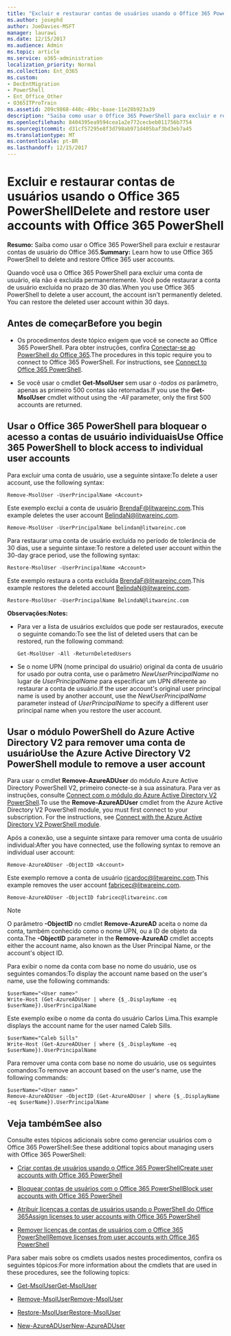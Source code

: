 ```yaml
---
title: "Excluir e restaurar contas de usuários usando o Office 365 PowerShell"
ms.author: josephd
author: JoeDavies-MSFT
manager: laurawi
ms.date: 12/15/2017
ms.audience: Admin
ms.topic: article
ms.service: o365-administration
localization_priority: Normal
ms.collection: Ent_O365
ms.custom:
- DecEntMigration
- PowerShell
- Ent_Office_Other
- O365ITProTrain
ms.assetid: 209c9868-448c-49bc-baae-11e28b923a39
description: "Saiba como usar o Office 365 PowerShell para excluir e restaurar contas de usuário do Office 365."
ms.openlocfilehash: 8404395ea9594cea1a2e772cecbeb011756b7754
ms.sourcegitcommit: d31cf57295e8f3d798ab971d405baf3bd3eb7a45
ms.translationtype: MT
ms.contentlocale: pt-BR
ms.lasthandoff: 12/15/2017
---
```

# <a name="delete-and-restore-user-accounts-with-office-365-powershell"></a><span data-ttu-id="5c338-103">Excluir e restaurar contas de usuários usando o Office 365 PowerShell</span><span class="sxs-lookup"><span data-stu-id="5c338-103">Delete and restore user accounts with Office 365 PowerShell</span></span>

<span data-ttu-id="5c338-104">**Resumo:**  Saiba como usar o Office 365 PowerShell para excluir e restaurar contas de usuário do Office 365.</span><span class="sxs-lookup"><span data-stu-id="5c338-104">**Summary:**  Learn how to use Office 365 PowerShell to delete and restore Office 365 user accounts.</span></span>
  
<span data-ttu-id="5c338-p101">Quando você usa o Office 365 PowerShell para excluir uma conta de usuário, ela não é excluída permanentemente. Você pode restaurar a conta de usuário excluída no prazo de 30 dias.</span><span class="sxs-lookup"><span data-stu-id="5c338-p101">When you use Office 365 PowerShell to delete a user account, the account isn't permanently deleted. You can restore the deleted user account within 30 days.</span></span>
  
## <a name="before-you-begin"></a><span data-ttu-id="5c338-107">Antes de começar</span><span class="sxs-lookup"><span data-stu-id="5c338-107">Before you begin</span></span>

- <span data-ttu-id="5c338-p102">Os procedimentos deste tópico exigem que você se conecte ao Office 365 PowerShell. Para obter instruções, confira [Conectar-se ao PowerShell do Office 365](connect-to-office-365-powershell.md).</span><span class="sxs-lookup"><span data-stu-id="5c338-p102">The procedures in this topic require you to connect to Office 365 PowerShell. For instructions, see [Connect to Office 365 PowerShell](connect-to-office-365-powershell.md).</span></span>
    
- <span data-ttu-id="5c338-110">Se você usar o cmdlet **Get-MsolUser** sem usar o _-todos os_ parâmetro, apenas as primeiro 500 contas são retornadas.</span><span class="sxs-lookup"><span data-stu-id="5c338-110">If you use the **Get-MsolUser** cmdlet without using the _-All_ parameter, only the first 500 accounts are returned.</span></span>
    
## <a name="use-office-365-powershell-to-block-access-to-individual-user-accounts"></a><span data-ttu-id="5c338-111">Usar o Office 365 PowerShell para bloquear o acesso a contas de usuário individuais</span><span class="sxs-lookup"><span data-stu-id="5c338-111">Use Office 365 PowerShell to block access to individual user accounts</span></span>
<span data-ttu-id="5c338-112"><a name="ShortVersion"> </a></span><span class="sxs-lookup"><span data-stu-id="5c338-112"><a name="ShortVersion"> </a></span></span>

<span data-ttu-id="5c338-113">Para excluir uma conta de usuário, use a seguinte sintaxe:</span><span class="sxs-lookup"><span data-stu-id="5c338-113">To delete a user account, use the following syntax:</span></span>
  
```
Remove-MsolUser -UserPrincipalName <Account>
```

<span data-ttu-id="5c338-114">Este exemplo exclui a conta de usuário BrendaF@litwareinc.com.</span><span class="sxs-lookup"><span data-stu-id="5c338-114">This example deletes the user account BelindaN@litwareinc.com.</span></span>
  
```
Remove-MsolUser -UserPrincipalName belindan@litwareinc.com
```

<span data-ttu-id="5c338-115">Para restaurar uma conta de usuário excluída no período de tolerância de 30 dias, use a seguinte sintaxe:</span><span class="sxs-lookup"><span data-stu-id="5c338-115">To restore a deleted user account within the 30-day grace period, use the following syntax:</span></span>
  
```
Restore-MsolUser -UserPrincipalName <Account>
```

<span data-ttu-id="5c338-116">Este exemplo restaura a conta excluída BrendaF@litwareinc.com.</span><span class="sxs-lookup"><span data-stu-id="5c338-116">This example restores the deleted account BelindaN@litwareinc.com.</span></span>
  
```
Restore-MsolUser -UserPrincipalName BelindaN@litwareinc.com
```

 <span data-ttu-id="5c338-117">**Observações:**</span><span class="sxs-lookup"><span data-stu-id="5c338-117">**Notes:**</span></span>
  
- <span data-ttu-id="5c338-118">Para ver a lista de usuários excluídos que pode ser restaurados, execute o seguinte comando:</span><span class="sxs-lookup"><span data-stu-id="5c338-118">To see the list of deleted users that can be restored, run the following command:</span></span>
    
  ```
  Get-MsolUser -All -ReturnDeletedUsers
  ```

- <span data-ttu-id="5c338-119">Se o nome UPN (nome principal do usuário) original da conta de usuário for usado por outra conta, use o parâmetro  _NewUserPrincipalName_ no lugar de _UserPrincipalName_ para especificar um UPN diferente ao restaurar a conta de usuário.</span><span class="sxs-lookup"><span data-stu-id="5c338-119">If the user account's original user principal name is used by another account, use the  _NewUserPrincipalName_ parameter instead of _UserPrincipalName_ to specify a different user principal name when you restore the user account.</span></span>
    
## <a name="use-the-azure-active-directory-v2-powershell-module-to-remove-a-user-account"></a><span data-ttu-id="5c338-120">Usar o módulo PowerShell do Azure Active Directory V2 para remover uma conta de usuário</span><span class="sxs-lookup"><span data-stu-id="5c338-120">Use the Azure Active Directory V2 PowerShell module to remove a user account</span></span>
<span data-ttu-id="5c338-121"><a name="ShortVersion"> </a></span><span class="sxs-lookup"><span data-stu-id="5c338-121"><a name="ShortVersion"> </a></span></span>

<span data-ttu-id="5c338-p103">Para usar o cmdlet **Remove-AzureADUser** do módulo Azure Active Directory PowerShell V2, primeiro conecte-se à sua assinatura. Para ver as instruções, consulte [Connect com o módulo do Azure Active Directory V2 PowerShell](https://go.microsoft.com/fwlink/?linkid=842218).</span><span class="sxs-lookup"><span data-stu-id="5c338-p103">To use the **Remove-AzureADUser** cmdlet from the Azure Active Directory V2 PowerShell module, you must first connect to your subscription. For the instructions, see [Connect with the Azure Active Directory V2 PowerShell module](https://go.microsoft.com/fwlink/?linkid=842218).</span></span>
  
<span data-ttu-id="5c338-124">Após a conexão, use a seguinte sintaxe para remover uma conta de usuário individual:</span><span class="sxs-lookup"><span data-stu-id="5c338-124">After you have connected, use the following syntax to remove an individual user account:</span></span>
  
```
Remove-AzureADUser -ObjectID <Account>
```

<span data-ttu-id="5c338-125">Este exemplo remove a conta de usuário ricardoc@litwareinc.com.</span><span class="sxs-lookup"><span data-stu-id="5c338-125">This example removes the user account fabricec@litwareinc.com.</span></span>
  
```
Remove-AzureADUser -ObjectID fabricec@litwareinc.com
```

> [!NOTE]
> <span data-ttu-id="5c338-126">O parâmetro **-ObjectID** no cmdlet **Remove-AzureAD** aceita o nome da conta, também conhecido como o nome UPN, ou a ID de objeto da conta.</span><span class="sxs-lookup"><span data-stu-id="5c338-126">The **-ObjectID** parameter in the **Remove-AzureAD** cmdlet accepts either the account name, also known as the User Principal Name, or the account's object ID.</span></span>
  
<span data-ttu-id="5c338-127">Para exibir o nome da conta com base no nome do usuário, use os seguintes comandos:</span><span class="sxs-lookup"><span data-stu-id="5c338-127">To display the account name based on the user's name, use the following commands:</span></span>
  
```
$userName="<User name>"
Write-Host (Get-AzureADUser | where {$_.DisplayName -eq $userName}).UserPrincipalName
```

<span data-ttu-id="5c338-128">Este exemplo exibe o nome da conta do usuário Carlos Lima.</span><span class="sxs-lookup"><span data-stu-id="5c338-128">This example displays the account name for the user named Caleb Sills.</span></span>
  
```
$userName="Caleb Sills"
Write-Host (Get-AzureADUser | where {$_.DisplayName -eq $userName}).UserPrincipalName
```

<span data-ttu-id="5c338-129">Para remover uma conta com base no nome do usuário, use os seguintes comandos:</span><span class="sxs-lookup"><span data-stu-id="5c338-129">To remove an account based on the user's name, use the following commands:</span></span>
  
```
$userName="<User name>"
Remove-AzureADUser -ObjectID (Get-AzureADUser | where {$_.DisplayName -eq $userName}).UserPrincipalName
```

## <a name="see-also"></a><span data-ttu-id="5c338-130">Veja também</span><span class="sxs-lookup"><span data-stu-id="5c338-130">See also</span></span>
<span data-ttu-id="5c338-131"><a name="SeeAlso"> </a></span><span class="sxs-lookup"><span data-stu-id="5c338-131"><a name="SeeAlso"> </a></span></span>

<span data-ttu-id="5c338-132">Consulte estes tópicos adicionais sobre como gerenciar usuários com o Office 365 PowerShell:</span><span class="sxs-lookup"><span data-stu-id="5c338-132">See these additional topics about managing users with Office 365 PowerShell:</span></span>
  
- [<span data-ttu-id="5c338-133">Criar contas de usuários usando o Office 365 PowerShell</span><span class="sxs-lookup"><span data-stu-id="5c338-133">Create user accounts with Office 365 PowerShell</span></span>](create-user-accounts-with-office-365-powershell.md)
    
- [<span data-ttu-id="5c338-134">Bloquear contas de usuários com o Office 365 PowerShell</span><span class="sxs-lookup"><span data-stu-id="5c338-134">Block user accounts with Office 365 PowerShell</span></span>](block-user-accounts-with-office-365-powershell.md)
    
- [<span data-ttu-id="5c338-135">Atribuir licenças a contas de usuários usando o PowerShell do Office 365</span><span class="sxs-lookup"><span data-stu-id="5c338-135">Assign licenses to user accounts with Office 365 PowerShell</span></span>](assign-licenses-to-user-accounts-with-office-365-powershell.md)
    
- [<span data-ttu-id="5c338-136">Remover licenças de contas de usuários com o Office 365 PowerShell</span><span class="sxs-lookup"><span data-stu-id="5c338-136">Remove licenses from user accounts with Office 365 PowerShell</span></span>](remove-licenses-from-user-accounts-with-office-365-powershell.md)
    
<span data-ttu-id="5c338-137">Para saber mais sobre os cmdlets usados nestes procedimentos, confira os seguintes tópicos:</span><span class="sxs-lookup"><span data-stu-id="5c338-137">For more information about the cmdlets that are used in these procedures, see the following topics:</span></span>
  
- [<span data-ttu-id="5c338-138">Get-MsolUser</span><span class="sxs-lookup"><span data-stu-id="5c338-138">Get-MsolUser</span></span>](https://go.microsoft.com/fwlink/p/?LinkId=691543)
    
- [<span data-ttu-id="5c338-139">Remove-MsolUser</span><span class="sxs-lookup"><span data-stu-id="5c338-139">Remove-MsolUser</span></span>](https://go.microsoft.com/fwlink/p/?LinkId=691636)
    
- [<span data-ttu-id="5c338-140">Restore-MsolUser</span><span class="sxs-lookup"><span data-stu-id="5c338-140">Restore-MsolUser</span></span>](https://go.microsoft.com/fwlink/p/?LinkId=691637)
    
- [<span data-ttu-id="5c338-141">New-AzureADUser</span><span class="sxs-lookup"><span data-stu-id="5c338-141">New-AzureADUser</span></span>](https://docs.microsoft.com/powershell/module/azuread/new-azureaduser?view=azureadps-2.0)
    

